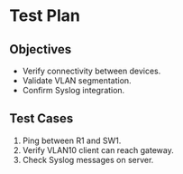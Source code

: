 # Test Plan

## Objectives
- Verify connectivity between devices.
- Validate VLAN segmentation.
- Confirm Syslog integration.

## Test Cases
1. Ping between R1 and SW1.
2. Verify VLAN10 client can reach gateway.
3. Check Syslog messages on server.
